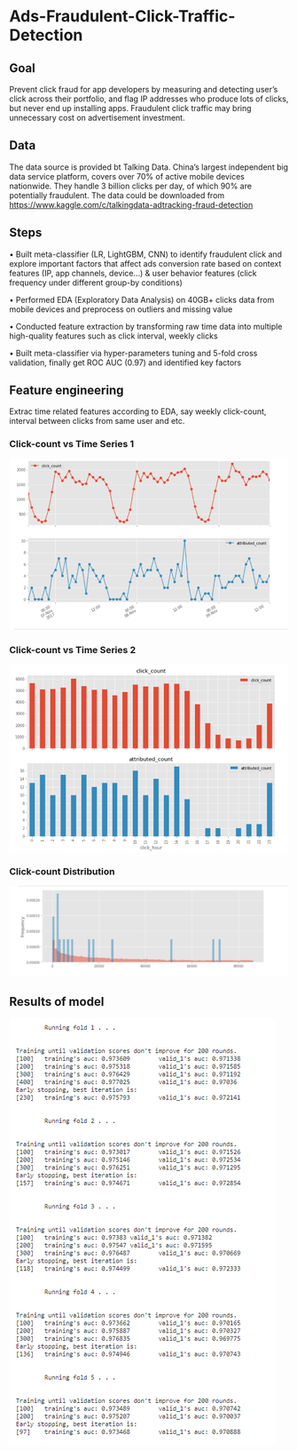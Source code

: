 # Ads-Fraudulent-Click-Traffic-Detection
## Goal
Prevent click fraud for app developers by measuring and detecting  user’s click across their portfolio, and flag IP addresses who produce lots of clicks, but never end up installing apps. Fraudulent click traffic may bring unnecessary cost on advertisement investment.
## Data
The data source is provided bt Talking Data. China’s largest independent big data service platform, covers over 70% of active mobile devices nationwide. They handle 3 billion clicks per day, of which 90% are potentially fraudulent. The data could be downloaded from https://www.kaggle.com/c/talkingdata-adtracking-fraud-detection
## Steps
•	Built meta-classifier (LR, LightGBM, CNN) to identify fraudulent click and explore important factors that affect ads conversion rate based on context features (IP, app channels, device...) & user behavior features (click frequency under different group-by conditions)

•	Performed EDA (Exploratory Data Analysis) on 40GB+ clicks data from mobile devices and preprocess on outliers and missing value 

•	Conducted feature extraction by transforming raw time data into multiple high-quality features such as click interval, weekly clicks

•	Built meta-classifier via hyper-parameters tuning and 5-fold cross validation, finally get ROC AUC (0.97) and identified key factors 

## Feature engineering
Extrac time related features according to EDA, say weekly click-count, interval between clicks from same user and etc.
### Click-count vs Time Series 1
![R0](https://github.com/Azure-Whale/Ads-Fraudulent-Click-Traffic-Detection-/blob/master/R0.png)
### Click-count vs Time Series 2
![R1](https://github.com/Azure-Whale/Ads-Fraudulent-Click-Traffic-Detection-/blob/master/R1.png)
### Click-count Distribution
![R2](https://github.com/Azure-Whale/Ads-Fraudulent-Click-Traffic-Detection-/blob/master/R2.png)
## Results of model
![R](https://github.com/Azure-Whale/Ads-Fraudulent-Click-Traffic-Detection-/blob/master/Results.png)

